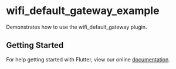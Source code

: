 # wifi_default_gateway_example

Demonstrates how to use the wifi_default_gateway plugin.

## Getting Started

For help getting started with Flutter, view our online
[documentation](http://flutter.io/).
